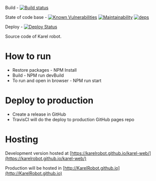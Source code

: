 Build - [![Build status](https://ci.appveyor.com/api/projects/status/67a0muy15ymjnj5n?svg=true)](https://ci.appveyor.com/project/joymon/karel-web)

[deps]: https://david-dm.org/webpack-contrib/css-loader.svg
[deps-url]: https://david-dm.org/KarelRobot/karel-web
State of code base - 
[![Known Vulnerabilities](https://snyk.io/test/github/KarelRobot/karel-web/badge.svg?targetFile=package.json)](https://snyk.io/test/github/KarelRobot/karel-web?targetFile=package.json)
[![Maintainability](https://api.codeclimate.com/v1/badges/27d3e180fd8dcf011503/maintainability)](https://codeclimate.com/github/KarelRobot/karel-web/maintainability)
[![deps](https://david-dm.org/webpack-contrib/css-loader.svg)](https://david-dm.org/KarelRobot/karel-web)

Deploy - [![Deploy Status](https://travis-ci.org/KarelRobot/karel-web.svg)](https://travis-ci.org/KarelRobot/karel-web)

Source code of Karel robot. 

# How to run
- Restore packages - NPM Install
- Build - NPM run devBuild
- To run and open in browser - NPM run start

# Deploy to production
- Create a release in GitHub
- TravisCI will do the deploy to production GitHub pages repo

# Hosting
Development version hosted at [https://karelrobot.github.io/karel-web/](https://karelrobot.github.io/karel-web/)

Production will be hosted in [http://KarelRobot.github.io](http://KarelRobot.github.io)
